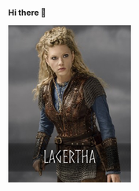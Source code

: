 ### Hi there 👋
![lagertha](https://github.com/pascalinecte91/pascalinecte91/blob/main/Img/lagertha.png)
<!--
**pascalinecte91/pascalinecte91** is a ✨ _special_ ✨ repository because its `README.md` (this file) appears on your GitHub profile.

Here are some ideas to get you started:

- 🔭 I’m currently working on ...
- 🌱 I’m currently learning ...
- 👯 I’m looking to collaborate on ...
- 🤔 I’m looking for help with ...
- 💬 Ask me about ...
- 📫 How to reach me: ...
- 😄 Pronouns: ...
- ⚡ Fun fact: ...
-->
